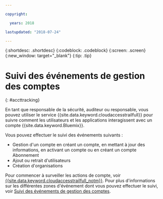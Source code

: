 ```yaml
---

copyright:

  years: 2018

lastupdated: "2018-07-24"

---
```


{:shortdesc: .shortdesc}
{:codeblock: .codeblock}
{:screen: .screen}
{:new_window: target="_blank"}
{:tip: .tip}

# Suivi des événements de gestion des comptes
{: #accttracking}

En tant que responsable de la sécurité, auditeur ou responsable, vous pouvez utiliser le service {{site.data.keyword.cloudaccesstrailfull}} pour suivre comment les utilisateurs et les applications interagissent avec un compte {{site.data.keyword.Bluemix}}.

Vous pouvez effectuer le suivi des événements suivants :

* Gestion d'un compte en créant un compte, en mettant à jour des informations, en activant un compte ou en créant un compte Abonnement
* Ajout ou retrait d'utilisateurs
* Création d'organisations

Pour commencer à surveiller les actions de compte, voir [{{site.data.keyword.cloudaccesstrailfull_notm}}](/docs/services/cloud-activity-tracker/index.html#getting-started-with-cla). Pour plus d'informations sur les différentes zones d'événement dont vous pouvez effectuer le suivi, voir [Suivi des événements de gestion des comptes](/docs/services/cloud-activity-tracker/services/at_events_acc_mgt.html).
